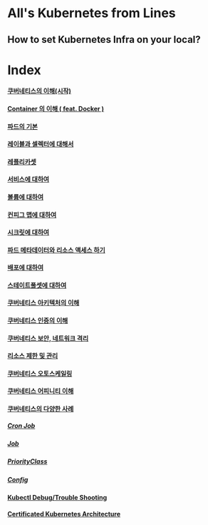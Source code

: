 # All's Kubernetes from Lines 

## How to set Kubernetes Infra on your local? 

# Index

#### [ 쿠버네티스의 이해(시작)](https://github.com/keepinmindsh/lines_kubernetes/blob/main/001_kubernetes/sections/SECTION1.md)
#### [ Container 의 이해 ( feat. Docker )](https://github.com/keepinmindsh/lines_kubernetes/blob/main/001_kubernetes/sections/SECTION2.md)
#### [ 파드의 기본 ](https://github.com/keepinmindsh/lines_kubernetes/blob/main/001_kubernetes/sections/SECTION3.md)
#### [ 레이블과 셀렉터에 대해서](https://github.com/keepinmindsh/lines_kubernetes/blob/main/001_kubernetes/sections/SECTION4.md)
#### [ 레플리카셋](https://github.com/keepinmindsh/lines_kubernetes/blob/main/001_kubernetes/sections/SECTION5.md)
#### [ 서비스에 대하여](https://github.com/keepinmindsh/lines_kubernetes/blob/main/001_kubernetes/sections/SECTION6.md)
#### [ 볼륨에 대하여](https://github.com/keepinmindsh/lines_kubernetes/blob/main/001_kubernetes/sections/SECTION7.md)
#### [ 컨피그 맵에 대하여](https://github.com/keepinmindsh/lines_kubernetes/blob/main/001_kubernetes/sections/SECTION9.md)
#### [ 시크릿에 대하여](https://github.com/keepinmindsh/lines_kubernetes/blob/main/001_kubernetes/sections/SECTION10.md)
#### [ 파드 메타데이터와 리소스 액세스 하기](https://github.com/keepinmindsh/lines_kubernetes/blob/main/001_kubernetes/sections/SECTION11.md)
#### [ 배포에 대하여](https://github.com/keepinmindsh/lines_kubernetes/blob/main/001_kubernetes/sections/SECTION12.md)
#### [ 스테이트풀셋에 대하여](https://github.com/keepinmindsh/lines_kubernetes/blob/main/001_kubernetes/sections/SECTION13.md)
#### [ 쿠버네티스 아키텍처의 이해](https://github.com/keepinmindsh/lines_kubernetes/blob/main/001_kubernetes/sections/SECTION14.md)
#### [ 쿠버네티스 인증의 이해](https://github.com/keepinmindsh/lines_kubernetes/blob/main/001_kubernetes/sections/SECTION15.md)
#### [ 쿠버네티스 보안, 네트워크 격리](https://github.com/keepinmindsh/lines_kubernetes/blob/main/001_kubernetes/sections/SECTION16.md)
#### [ 리소스 제한 및 관리](https://github.com/keepinmindsh/lines_kubernetes/blob/main/001_kubernetes/sections/SECTION17.md)
#### [ 쿠버네티스 오토스케일링](https://github.com/keepinmindsh/lines_kubernetes/blob/main/001_kubernetes/sections/SECTION18.md)
#### [ 쿠버네티스 어피니티 이해](https://github.com/keepinmindsh/lines_kubernetes/blob/main/001_kubernetes/sections/SECTION19.md)
#### [ 쿠버네티스의 다양한 사례](https://github.com/keepinmindsh/lines_kubernetes/blob/main/001_kubernetes/sections/SECTION20.md)
##### [ Cron Job](https://github.com/keepinmindsh/lines_kubernetes/blob/main/001_kubernetes/sections/SECTION21.md)
##### [ Job](https://github.com/keepinmindsh/lines_kubernetes/blob/main/001_kubernetes/sections/SECTION22.md)
##### [ PriorityClass](https://github.com/keepinmindsh/lines_kubernetes/blob/main/001_kubernetes/sections/SECTION23.md)
##### [ Config](https://github.com/keepinmindsh/lines_kubernetes/blob/main/001_kubernetes/sections/SECTION25.md)
#### [ Kubectl Debug/Trouble Shooting](https://github.com/keepinmindsh/lines_kubernetes/blob/main/001_kubernetes/sections/SECTION24.md)
#### [ Certificated Kubernetes Architecture](https://github.com/keepinmindsh/lines_kubernetes/blob/main/001_kubernetes/sections/SECTION99.md)
